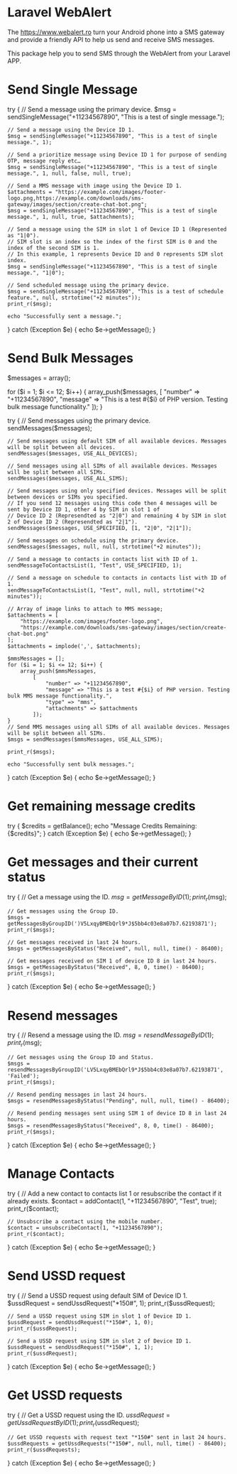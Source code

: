 # Laravel WebAlert

The https://www.webalert.ro turn your Android phone into a SMS gateway and provide a friendly API to help us send and receive SMS messages.

This package help you to send SMS through the WebAlert from your Laravel APP.

# Send Single Message

try {
    // Send a message using the primary device.
    $msg = sendSingleMessage("+11234567890", "This is a test of single message.");

    // Send a message using the Device ID 1.
    $msg = sendSingleMessage("+11234567890", "This is a test of single message.", 1);
    
    // Send a prioritize message using Device ID 1 for purpose of sending OTP, message reply etc…
    $msg = sendSingleMessage("+11234567890", "This is a test of single message.", 1, null, false, null, true);
    
    // Send a MMS message with image using the Device ID 1.
    $attachments = "https://example.com/images/footer-logo.png,https://example.com/downloads/sms-gateway/images/section/create-chat-bot.png";
    $msg = sendSingleMessage("+11234567890", "This is a test of single message.", 1, null, true, $attachments);
	
    // Send a message using the SIM in slot 1 of Device ID 1 (Represented as "1|0").
    // SIM slot is an index so the index of the first SIM is 0 and the index of the second SIM is 1.
    // In this example, 1 represents Device ID and 0 represents SIM slot index.
    $msg = sendSingleMessage("+11234567890", "This is a test of single message.", "1|0");

    // Send scheduled message using the primary device.
    $msg = sendSingleMessage("+11234567890", "This is a test of schedule feature.", null, strtotime("+2 minutes"));
    print_r($msg);

    echo "Successfully sent a message.";
} catch (Exception $e) {
    echo $e->getMessage();
}


# Send Bulk Messages

$messages = array();

for ($i = 1; $i <= 12; $i++) {
    array_push($messages,
        [
            "number" => "+11234567890",
            "message" => "This is a test #{$i} of PHP version. Testing bulk message functionality."
        ]);
}

try {
    // Send messages using the primary device.
    sendMessages($messages);

    // Send messages using default SIM of all available devices. Messages will be split between all devices.
    sendMessages($messages, USE_ALL_DEVICES);
	
    // Send messages using all SIMs of all available devices. Messages will be split between all SIMs.
    sendMessages($messages, USE_ALL_SIMS);

    // Send messages using only specified devices. Messages will be split between devices or SIMs you specified.
    // If you send 12 messages using this code then 4 messages will be sent by Device ID 1, other 4 by SIM in slot 1 of 
    // Device ID 2 (Represendted as "2|0") and remaining 4 by SIM in slot 2 of Device ID 2 (Represendted as "2|1").
    sendMessages($messages, USE_SPECIFIED, [1, "2|0", "2|1"]);
    
    // Send messages on schedule using the primary device.
    sendMessages($messages, null, null, strtotime("+2 minutes"));
    
    // Send a message to contacts in contacts list with ID of 1.
    sendMessageToContactsList(1, "Test", USE_SPECIFIED, 1);
    
    // Send a message on schedule to contacts in contacts list with ID of 1.
    sendMessageToContactsList(1, "Test", null, null, strtotime("+2 minutes"));
    
    // Array of image links to attach to MMS message;
    $attachments = [
        "https://example.com/images/footer-logo.png",
        "https://example.com/downloads/sms-gateway/images/section/create-chat-bot.png"
    ];
    $attachments = implode(',', $attachments);
    
    $mmsMessages = [];
    for ($i = 1; $i <= 12; $i++) {
        array_push($mmsMessages,
            [
                "number" => "+11234567890",
                "message" => "This is a test #{$i} of PHP version. Testing bulk MMS message functionality.",
                "type" => "mms",
                "attachments" => $attachments
            ]);
    }
    // Send MMS messages using all SIMs of all available devices. Messages will be split between all SIMs.
    $msgs = sendMessages($mmsMessages, USE_ALL_SIMS);
    
    print_r($msgs);

    echo "Successfully sent bulk messages.";
} catch (Exception $e) {
    echo $e->getMessage();
}

# Get remaining message credits
try {
    $credits = getBalance();
    echo "Message Credits Remaining: {$credits}";
} catch (Exception $e) {
    echo $e->getMessage();
}

# Get messages and their current status
try {
    // Get a message using the ID.
    $msg = getMessageByID(1);
    print_r($msg);

    // Get messages using the Group ID.
    $msgs = getMessagesByGroupID(')V5LxqyBMEbQrl9*J$5bb4c03e8a07b7.62193871');
    print_r($msgs);
    
    // Get messages received in last 24 hours.
    $msgs = getMessagesByStatus("Received", null, null, time() - 86400);
    
    // Get messages received on SIM 1 of device ID 8 in last 24 hours.
    $msgs = getMessagesByStatus("Received", 8, 0, time() - 86400);
    print_r($msgs);
} catch (Exception $e) {
    echo $e->getMessage();
}

# Resend messages
try {
    // Resend a message using the ID.
    $msg = resendMessageByID(1);
    print_r($msg);

    // Get messages using the Group ID and Status.
    $msgs = resendMessagesByGroupID('LV5LxqyBMEbQrl9*J$5bb4c03e8a07b7.62193871', 'Failed');
    print_r($msgs);
    
    // Resend pending messages in last 24 hours.
    $msgs = resendMessagesByStatus("Pending", null, null, time() - 86400);
    
    // Resend pending messages sent using SIM 1 of device ID 8 in last 24 hours.
    $msgs = resendMessagesByStatus("Received", 8, 0, time() - 86400);
    print_r($msgs);
} catch (Exception $e) {
    echo $e->getMessage();
}

# Manage Contacts
try {
    // Add a new contact to contacts list 1 or resubscribe the contact if it already exists.
    $contact = addContact(1, "+11234567890", "Test", true);
    print_r($contact);
    
    // Unsubscribe a contact using the mobile number.
    $contact = unsubscribeContact(1, "+11234567890");
    print_r($contact);
} catch (Exception $e) {
    echo $e->getMessage();
}

# Send USSD request
try {
    // Send a USSD request using default SIM of Device ID 1.
    $ussdRequest = sendUssdRequest("*150#", 1);
    print_r($ussdRequest);
    
    // Send a USSD request using SIM in slot 1 of Device ID 1.
    $ussdRequest = sendUssdRequest("*150#", 1, 0);
    print_r($ussdRequest);
    
    // Send a USSD request using SIM in slot 2 of Device ID 1.
    $ussdRequest = sendUssdRequest("*150#", 1, 1);
    print_r($ussdRequest);
} catch (Exception $e) {
    echo $e->getMessage();
}

# Get USSD requests
try {
    // Get a USSD request using the ID.
    $ussdRequest = getUssdRequestByID(1);
    print_r($ussdRequest);
    
    // Get USSD requests with request text "*150#" sent in last 24 hours.
    $ussdRequests = getUssdRequests("*150#", null, null, time() - 86400);
    print_r($ussdRequests);
} catch (Exception $e) {
    echo $e->getMessage();
}